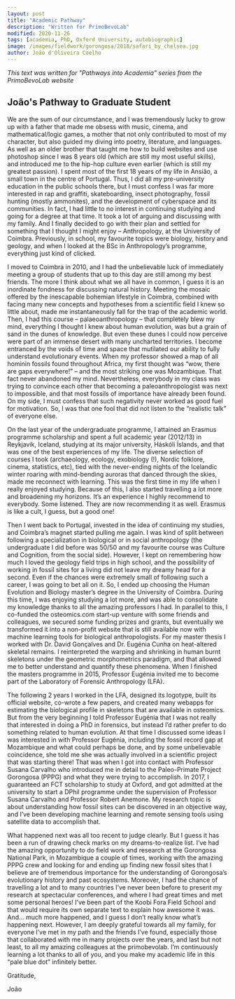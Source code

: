 ```yaml
---
layout: post
title: "Academic Pathway"
description: "Written for PrimoBevoLab"
modified: 2020-11-26
tags: [academia, PhD, Oxford University, autobiographic]
image: /images/fieldwork/gorongosa/2018/safari_by_chelsea.jpg
author: João d'Oliveira Coelho
---
```


*This text was written for "Pathways into Academia" series from the PrimoBevoLab website*

## João's Pathway to Graduate Student

We are the sum of our circumstance, and I was tremendously lucky to grow up with a father that made me obsess with music, cinema, and mathematical/logic games, a mother that not only contributed to most of my character, but also guided my diving into poetry, literature, and languages. As well as an older brother that taught me how to build websites and use photoshop since I was 8 years old (which are still my most useful skills), and introduced me to the hip-hop culture even earlier (which is still my greatest passion). I spent most of the first 18 years of my life in Ansião, a small town in the centre of Portugal. Thus, I did all my pre-university education in the public schools there, but I must confess I was far more interested in rap and graffiti, skateboarding, insect photography, fossil hunting (mostly ammonites), and the development of cyberspace and its communities. In fact, I had little to no interest in continuing studying and going for a degree at that time. It took a lot of arguing and discussing with my family. And I finally decided to go with their plan and settled for something that I thought I might enjoy – Anthropology, at the University of Coimbra. Previously, in school, my favourite topics were biology, history and geology, and when I looked at the BSc in Anthropology’s programme, everything just kind of clicked.

I moved to Coimbra in 2010, and I had the unbelievable luck of immediately meeting a group of students that up to this day are still among my best friends. The more I think about what we all have in common, I guess it is an inordinate fondness for discussing natural history. Meeting the mosaic offered by the inescapable bohemian lifestyle in Coimbra, combined with facing many new concepts and hypotheses from a scientific field I knew so little about, made me instantaneously fall for the trap of the academic world. Then, I had this course – palaeoanthropology – that completely blew my mind, everything I thought I knew about human evolution, was but a grain of sand in the dunes of knowledge. But even these dunes I could now perceive were part of an immense desert with many uncharted territories. I become entranced by the voids of time and space that mutilated our ability to fully understand evolutionary events. When my professor showed a map of all hominin fossils found throughout Africa, my first thought was “wow, there are gaps everywhere!” – and the most striking one was Mozambique. That fact never abandoned my mind. Nevertheless, everybody in my class was trying to convince each other that becoming a paleoanthropologist was next to impossible, and that most fossils of importance have already been found. On my side, I must confess that such negativity never worked as good fuel for motivation. So, I was that one fool that did not listen to the “realistic talk” of everyone else.

On the last year of the undergraduate programme, I attained an Erasmus programme scholarship and spent a full academic year (2012/13) in Reykjavik, Iceland, studying at its major university, Háskóli Íslands, and that was one of the best experiences of my life. The diverse selection of courses I took (archaeology, ecology, exobiology (!), Nordic folklore, cinema, statistics, etc), tied with the never-ending nights of the Icelandic winter roaring with mind-bending auroras that danced through the skies, made me reconnect with learning. This was the first time in my life when I really enjoyed studying. Because of this, I also started travelling a lot more and broadening my horizons. It’s an experience I highly recommend to everybody. Some listened. They are now recommending it as well. Erasmus is like a cult, I guess, but a good one!

Then I went back to Portugal, invested in the idea of continuing my studies, and Coimbra’s magnet started pulling me again. I was kind of split between following a specialization in biological or in social anthropology (the undergraduate I did before was 50/50 and my favourite course was Culture and Cognition, from the social side). However, I kept on remembering how much I loved the geology field trips in high school, and the possibility of working in fossil sites for a living did not leave my dreamy head for a second. Even if the chances were extremely small of following such a career, I was going to bet all on it. So, I ended up choosing the Human Evolution and Biology master’s degree in the University of Coimbra. During this time, I was enjoying studying a lot more, and was able to consolidate my knowledge thanks to all the amazing professors I had. In parallel to this, I co-funded the osteomics.com start-up venture with some friends and colleagues, we secured some funding prizes and grants, but eventually we transformed it into a non-profit website that is still available now with machine learning tools for biological anthropologists. For my master thesis I worked with Dr. David Gonçalves and Dr. Eugénia Cunha on heat-altered skeletal remains. I reinterpreted the warping and shrinking in human burnt skeletons under the geometric morphometrics paradigm, and that allowed me to better understand and quantify these phenomena. When I finished the masters programme in 2015, Professor Eugénia invited me to become part of the Laboratory of Forensic Anthropology (LFA).

The following 2 years I worked in the LFA, designed its logotype, built its official website, co-wrote a few papers, and created many webapps for estimating the biological profile in skeletons that are available in osteomics. But from the very beginning I told Professor Eugénia that I was not really that interested in doing a PhD in forensics, but instead I’d rather prefer to do something related to human evolution. At that time I discussed some ideas I was interested in with Professor Eugénia, including the fossil record gap at Mozambique and what could perhaps be done, and by some unbelievable coincidence, she told me she was actually involved in a scientific project that was starting there! That was when I got into contact with Professor Susana Carvalho who introduced me in detail to the Paleo-Primate Project Gorongosa (PPPG) and what they were trying to accomplish. In 2017, I guaranteed an FCT scholarship to study at Oxford, and got admitted at the university to start a DPhil programme under the supervision of Professor Susana Carvalho and Professor Robert Anemone. My research topic is about understanding how fossil sites can be discovered in an objective way, and I’ve been developing machine learning and remote sensing tools using satellite data to accomplish that.

What happened next was all too recent to judge clearly. But I guess it has been a run of drawing check marks on my dreams-to-realize list. I’ve had the amazing opportunity to do field work and research at the Gorongosa National Park, in Mozambique a couple of times, working with the amazing PPPG crew and looking for and ending up finding new fossil sites that I believe are of tremendous importance for the understanding of Gorongosa’s evolutionary history and past ecosystems. Moreover, I had the chance of travelling a lot and to many countries I’ve never been before to present my research at spectacular conferences, and where I had great times and met some personal heroes! I’ve been part of the Koobi Fora Field School and that would require its own separate text to explain how awesome it was. And… much more happened, and I guess I don’t really know what’s happening next. However, I am deeply grateful towards all my family, for everyone I’ve met in my path and the friends I’ve found, especially those that collaborated with me in many projects over the years, and last but not least, to all my amazing colleagues at the primobevolab. I’m continuously learning a lot thanks to all of you, and you make my academic life in this “pale blue dot” infinitely better.

Gratitude,

João


